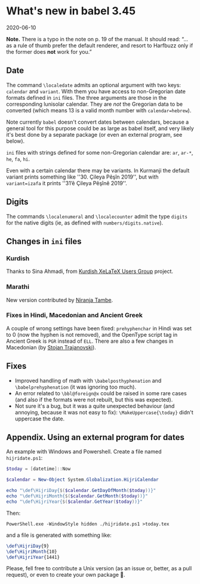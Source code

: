 # What's new in babel 3.45

2020-06-10

**Note.** There is a typo in the note on p. 19 of the manual. It should read: “... as a rule of thumb prefer the default renderer, and resort to Harfbuzz only if the former does **not** work for you.”

## Date

The command `\localedate` admits an optional argument with two keys: `calendar` and `variant`. With them you have access to non-Gregorian date formats defined in `ini` files. The three arguments are those in the corresponding
lunisolar calendar. They are _not_ the Gregorian data to be converted (which means 13 is a valid month number with `calendar=hebrew`).
 
Note currently `babel` doesn't convert dates between calendars, because a general tool for this purpose could be as large as babel itself, and very likely it's best done by a separate package (or even an external program, see below).

`ini` files with strings defined for some non-Gregorian calendar are: `ar`, `ar-*`, `he`, `fa`, `hi`.

Even with a certain calendar there may be variants. In Kurmanji the default variant prints something like ''30. Çileya Pêşîn 2019'', but with `variant=izafa` it prints ''31’ê Çileya Pêşînê 2019''.

## Digits

The commands `\localenumeral` and `\localecounter` admit the type `digits` for the native digits (ie, as defined with `numbers/digits.native`).

## Changes in `ini` files

### Kurdish

Thanks to Sina Ahmadi, from [Kurdish XeLaTeX Users Group](kurdishxelatex.github.io) project.

### Marathi

New version contributed by [Niranja Tambe](https://github.com/NiranjanTambe).

### Fixes in Hindi, Macedonian and Ancient Greek

A couple of wrong settings have been fixed: `prehyphenchar` in Hindi was set to 0 (now the hyphen is not removed), and the OpenType script tag in Ancient Greek is `PGR` instead of `ELL`. There are also a few changes in Macedonian (by [Stojan Trajanovski](https://github.com/tstojan)).

## Fixes

* Improved handling of math with `\babelposthyphenation` and `\babelprehyphenation` (it was ignoring too much).
* An error related to `\bbl@foreign@x` could be raised in some rare cases (and also if the formats were not rebuilt, but this was expected).
* Not sure it's a bug, but it was a quite unexpected behaviour (and annoying, because it was not easy to fix): `\MakeUppercase{\today}` didn't uppercase the date.

## Appendix. Using an external program for dates

An example with Windows and Powershell. Create a file named `hijridate.ps1`:
```powershell
$today = [datetime]::Now

$calendar = New-Object System.Globalization.HijriCalendar

echo "\def\HijriDay{$($calendar.GetDayOfMonth($today))}"
echo "\def\HijriMonth{$($calendar.GetMonth($today))}"
echo "\def\HijriYear{$($calendar.GetYear($today))}"
```
Then:
```
PowerShell.exe -WindowStyle hidden ./hijridate.ps1 >today.tex 
```
and a file is generated with something like:
```tex
\def\HijriDay{9}
\def\HijriMonth{10}
\def\HijriYear{1441}
```
Please, fell free to contribute a Unix version (as an issue or, better, as a pull request), or even to create your own package 🙂.
